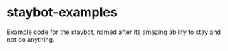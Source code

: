 # staybot-examples
Example code for the staybot, named after its amazing ability to stay and not do anything.

